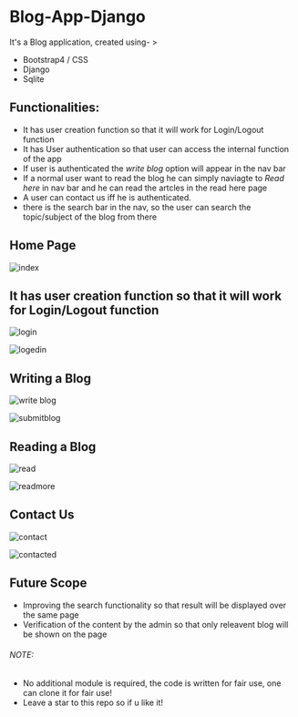 # Blog-App-Django
It's a Blog application, created using- >
- Bootstrap4 / CSS
- Django
- Sqlite
## Functionalities:
- It has user creation function so that it will work for Login/Logout function
- It has User authentication so that user can access the internal function of the app
- If user is authenticated the *write blog* option will appear in the nav bar
- If a normal user want to read the blog he can simply naviagte to *Read here* in nav bar and he can read the artcles in the read here page
- A user can contact us iff he is authenticated.
- there is the search bar in the nav, so the user can search the topic/subject of the blog from there

## Home Page
![index](https://user-images.githubusercontent.com/11313549/90956780-3c444580-e4a7-11ea-8087-46388ec4bb86.JPG)

## It has user creation function so that it will work for Login/Logout function
![login](https://user-images.githubusercontent.com/11313549/90956783-3ea69f80-e4a7-11ea-9781-e399dcb8ea69.JPG)

![logedin](https://user-images.githubusercontent.com/11313549/90956782-3d757280-e4a7-11ea-826e-df2973dec7e9.JPG)

## Writing a Blog
![write blog](https://user-images.githubusercontent.com/11313549/90956787-42d2bd00-e4a7-11ea-90fb-05130575fb22.JPG)

![submitblog](https://user-images.githubusercontent.com/11313549/90956786-41a19000-e4a7-11ea-859d-833b2e194a60.JPG)

## Reading a Blog
![read](https://user-images.githubusercontent.com/11313549/90956784-3f3f3600-e4a7-11ea-846b-6a30c300b3cb.JPG)

![readmore](https://user-images.githubusercontent.com/11313549/90956785-40706300-e4a7-11ea-9a4f-b680a21d510e.JPG)

## Contact Us
![contact](https://user-images.githubusercontent.com/11313549/90956789-436b5380-e4a7-11ea-967b-a5b21d57b77b.JPG)

![contacted](https://user-images.githubusercontent.com/11313549/90956778-39e1eb80-e4a7-11ea-8137-88f6c746088c.JPG)
 
 
 ## Future Scope
 - Improving the search functionality so that result will be displayed over the same page
 - Verification of the content by the admin so that only releavent blog will be shown on the page
 
 ###### NOTE:
 - No additional module is required, the code is written for fair use, one can clone it for fair use!
 - Leave a star to this repo so if u like it!
